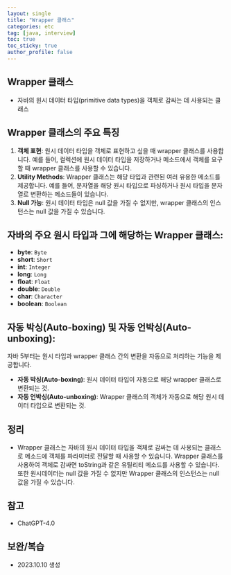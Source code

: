 ```yaml
---
layout: single
title: "Wrapper 클래스"
categories: etc
tag: [java, interview]
toc: true
toc_sticky: true
author_profile: false
---
```

## Wrapper 클래스

* 자바의 원시 데이터 타입(primitive data types)을 객체로 감싸는 데 사용되는 클래스



## Wrapper 클래스의 주요 특징

1. **객체 표현**: 원시 데이터 타입을 객체로 표현하고 싶을 때 wrapper 클래스를 사용합니다. 예를 들어, 컬렉션에 원시 데이터 타입을 저장하거나 메소드에서 객체를 요구할 때 wrapper 클래스를 사용할 수 있습니다.
2. **Utility Methods**: Wrapper 클래스는 해당 타입과 관련된 여러 유용한 메소드를 제공합니다. 예를 들어, 문자열을 해당 원시 타입으로 파싱하거나 원시 타입을 문자열로 변환하는 메소드들이 있습니다.
3. **Null 가능**: 원시 데이터 타입은 null 값을 가질 수 없지만, wrapper 클래스의 인스턴스는 null 값을 가질 수 있습니다.



## 자바의 주요 원시 타입과 그에 해당하는 Wrapper 클래스:

- **byte**: `Byte`
- **short**: `Short`
- **int**: `Integer`
- **long**: `Long`
- **float**: `Float`
- **double**: `Double`
- **char**: `Character`
- **boolean**: `Boolean`



## 자동 박싱(Auto-boxing) 및 자동 언박싱(Auto-unboxing):

자바 5부터는 원시 타입과 wrapper 클래스 간의 변환을 자동으로 처리하는 기능을 제공합니다.

- **자동 박싱(Auto-boxing)**: 원시 데이터 타입이 자동으로 해당 wrapper 클래스로 변환되는 것.
- **자동 언박싱(Auto-unboxing)**: Wrapper 클래스의 객체가 자동으로 해당 원시 데이터 타입으로 변환되는 것.



## 정리

* Wrapper 클래스는 자바의 원시 데이터 타입을 객체로 감싸는 데 사용되는 클래스로 메소드에 객체를 파라미터로 전달할 때 사용할 수 있습니다. Wrapper 클래스를 사용하여 객체로 감싸면 toString과 같은 유틸리티 메소드를 사용할 수 있습니다. 또한 원시데이터는 null 값을 가질 수 없지만 Wrapper 클래스의 인스턴스는 null 값을 가질 수 있습니다.



## 참고

* ChatGPT-4.0



## 보완/복습

* 2023.10.10 생성
